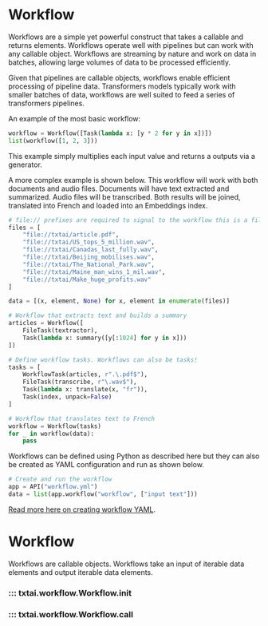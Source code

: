 # Workflow

Workflows are a simple yet powerful construct that takes a callable and returns elements. Workflows operate well with pipelines but can work with any callable object. Workflows are streaming by nature and work on data in batches, allowing large volumes of data to be processed efficiently.

Given that pipelines are callable objects, workflows enable efficient processing of pipeline data. Transformers models typically work with smaller batches of data, workflows are well suited to feed a series of transformers pipelines. 

An example of the most basic workflow:

```python
workflow = Workflow([Task(lambda x: [y * 2 for y in x])])
list(workflow([1, 2, 3]))
```

This example simply multiplies each input value and returns a outputs via a generator. 

A more complex example is shown below. This workflow will work with both documents and audio files. Documents will have text extracted and summarized. Audio files will be transcribed. Both results will be joined, translated into French and loaded into an Embeddings index.

```python
# file:// prefixes are required to signal to the workflow this is a file and not a text string
files = [
    "file://txtai/article.pdf",
    "file://txtai/US_tops_5_million.wav",
    "file://txtai/Canadas_last_fully.wav",
    "file://txtai/Beijing_mobilises.wav",
    "file://txtai/The_National_Park.wav",
    "file://txtai/Maine_man_wins_1_mil.wav",
    "file://txtai/Make_huge_profits.wav"
]

data = [(x, element, None) for x, element in enumerate(files)]

# Workflow that extracts text and builds a summary
articles = Workflow([
    FileTask(textractor),
    Task(lambda x: summary([y[:1024] for y in x]))
])

# Define workflow tasks. Workflows can also be tasks!
tasks = [
    WorkflowTask(articles, r".\.pdf$"),
    FileTask(transcribe, r"\.wav$"),
    Task(lambda x: translate(x, "fr")),
    Task(index, unpack=False)
]

# Workflow that translates text to French
workflow = Workflow(tasks)
for _ in workflow(data):
    pass
```

Workflows can be defined using Python as described here but they can also be created as YAML configuration and run as shown below.

```python
# Create and run the workflow
app = API("workflow.yml")
data = list(app.workflow("workflow", ["input text"]))
```

[Read more here on creating workflow YAML](../../api). 

# Workflow

Workflows are callable objects. Workflows take an input of iterable data elements and output iterable data elements. 

### ::: txtai.workflow.Workflow.__init__
### ::: txtai.workflow.Workflow.__call__
